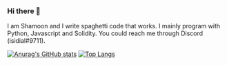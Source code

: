 ### Hi there 👋

<!--
**arch-cl0wn/arch-cl0wn** is a ✨ _special_ ✨ repository because its `README.md` (this file) appears on your GitHub profile.

Here are some ideas to get you started:

- 🔭 I’m currently working on ...
- 🌱 I’m currently learning ...
- 👯 I’m looking to collaborate on ...
- 🤔 I’m looking for help with ...
- 💬 Ask me about ...
- 📫 How to reach me: ...
- 😄 Pronouns: ...
- ⚡ Fun fact: ...
-->
I am Shamoon and I write spaghetti code that works. I mainly program with Python, Javascript and Solidity. You could reach me through Discord (isidial#9711).

[![Anurag's GitHub stats](https://github-readme-stats.vercel.app/api?username=arch-cl0wn)](https://github.com/anuraghazra/github-readme-stats)
[![Top Langs](https://github-readme-stats.vercel.app/api/top-langs/?username=arch-cl0wn&layout=compact&theme=jolly)](https://github.com/anuraghazra/github-readme-stats)

